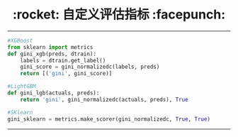 <h1 align = "center">:rocket: 自定义评估指标 :facepunch:</h1>

---
```python
#XGBoost
from sklearn import metrics
def gini_xgb(preds, dtrain):
    labels = dtrain.get_label()
    gini_score = gini_normalizedc(labels, preds)
    return [('gini', gini_score)]

#LightGBM
def gini_lgb(actuals, preds):
    return 'gini', gini_normalizedc(actuals, preds), True

#SKlearn
gini_sklearn = metrics.make_scorer(gini_normalizedc, True, True)
```



---
